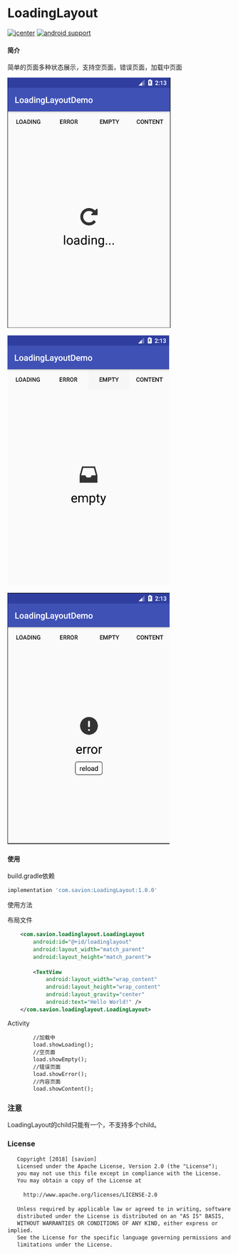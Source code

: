 LoadingLayout
===

[![jcenter](https://img.shields.io/badge/jcenter-1.0.0-green.svg)](https://bintray.com/savion1162336040/maven/LoadingLayout)
[![android support](https://img.shields.io/badge/Android%20Support-14%2B-blue.svg)]()
#### 简介

简单的页面多种状态展示，支持空页面，错误页面，加载中页面

![loading](https://github.com/Savion1162336040/LoadingLayout/blob/master/img/loading.png)

![empty](https://github.com/Savion1162336040/LoadingLayout/blob/master/img/empty.png)

![error](https://github.com/Savion1162336040/LoadingLayout/blob/master/img/error.png)

#### 使用

build.gradle依赖
```groovy
implementation 'com.savion:LoadingLayout:1.0.0'
```
使用方法

布局文件
```xml
    <com.savion.loadinglayout.LoadingLayout
        android:id="@+id/loadinglayout"
        android:layout_width="match_parent"
        android:layout_height="match_parent">

        <TextView
            android:layout_width="wrap_content"
            android:layout_height="wrap_content"
            android:layout_gravity="center"
            android:text="Hello World!" />
    </com.savion.loadinglayout.LoadingLayout>
```
Activity
```text
        //加载中
        load.showLoading();
        //空页面
        load.showEmpty();
        //错误页面
        load.showError();
        //内容页面
        load.showContent();
```

### 注意

LoadingLayout的child只能有一个，不支持多个child。

### License

```text
   Copyright [2018] [savion]
   Licensed under the Apache License, Version 2.0 (the "License");
   you may not use this file except in compliance with the License.
   You may obtain a copy of the License at

     http://www.apache.org/licenses/LICENSE-2.0

   Unless required by applicable law or agreed to in writing, software
   distributed under the License is distributed on an "AS IS" BASIS,
   WITHOUT WARRANTIES OR CONDITIONS OF ANY KIND, either express or implied.
   See the License for the specific language governing permissions and
   limitations under the License.
```

